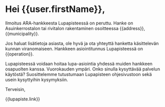 # Hei {{user.firstName}},

Ilmoitus ARA-hankkeesta Lupapisteessä on peruttu. Hanke on Asuinkerrostalon tai rivitalon rakentaminen osoitteessa {{address}}, {{municipality}}.

Jos haluat lisätietoja asiasta, ole hyvä ja ota yhteyttä hanketta käsittelevän kunnan viranomaiseen. Hankkeen asiointitunnus Lupapisteessä on {{operation}}.

Lupapisteessä voidaan hoitaa lupa-asiointia yhdessä muiden hankkeen osapuolten kanssa. Vuorokauden ympäri. Onko sinulla kysyttävää palvelun käytöstä? 
Suosittelemme tutustumaan Lupapisteen ohjesivustoon sekä usein kysyttyihin kysymyksiin.

Terveisin,

{{lupapiste.link}}
